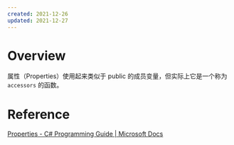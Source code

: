 ```yaml
---
created: 2021-12-26
updated: 2021-12-27
---
```

# Overview

属性（Properties）使用起来类似于 public 的成员变量，但实际上它是一个称为 `accessors` 的函数。

# Reference

[Properties - C# Programming Guide | Microsoft Docs](https://docs.microsoft.com/en-us/dotnet/csharp/programming-guide/classes-and-structs/properties)
